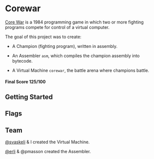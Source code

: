 # Corewar

[Core War](https://en.wikipedia.org/wiki/Core_War) is a 1984 programming game in which two or more fighting programs compete for control of a virtual computer.

The goal of this project was to create:

* A Champion (fighting program), written in assembly.

* An Assembler ```asm```, which compiles the champion assembly into bytecode.

* A Virtual Machine ```corewar```, the battle arena where champions battle.

#### Final Score 125/100


## Getting Started

## Flags

## Team

[@svaskeli](https://github.com/sharvas) & I created the Virtual Machine.

[@erli](https://github.com/dracoeric) & @pmasson created the Assembler.

